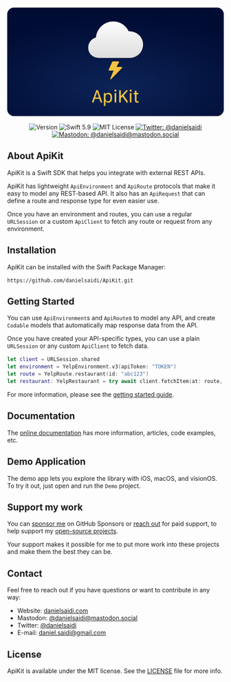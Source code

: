 <p align="center">
    <img src ="Resources/Logo_GitHub.png" alt="ApiKit Logo" title="ApiKit" />
</p>

<p align="center">
    <img src="https://img.shields.io/github/v/release/danielsaidi/ApiKit?color=%2300550&sort=semver" alt="Version" title="Version" />
    <img src="https://img.shields.io/badge/swift-5.9-orange.svg" alt="Swift 5.9" title="Swift 5.9" />
    <img src="https://img.shields.io/github/license/danielsaidi/ApiKit" alt="MIT License" title="MIT License" />
    <a href="https://twitter.com/danielsaidi"><img src="https://img.shields.io/twitter/url?label=Twitter&style=social&url=https%3A%2F%2Ftwitter.com%2Fdanielsaidi" alt="Twitter: @danielsaidi" title="Twitter: @danielsaidi" /></a>
    <a href="https://mastodon.social/@danielsaidi"><img src="https://img.shields.io/mastodon/follow/000253346?label=mastodon&style=social" alt="Mastodon: @danielsaidi@mastodon.social" title="Mastodon: @danielsaidi@mastodon.social" /></a>
</p>



## About ApiKit

ApiKit is a Swift SDK that helps you integrate with external REST APIs.

ApiKit has lightweight `ApiEnvironment` and `ApiRoute` protocols that make it easy to model any REST-based API. It also has an `ApiRequest` that can define a route and response type for even easier use.

Once you have an environment and routes, you can use a regular `URLSession` or a custom `ApiClient` to fetch any route or request from any environment.



## Installation

ApiKit can be installed with the Swift Package Manager:

```
https://github.com/danielsaidi/ApiKit.git
```



## Getting Started

You can use `ApiEnvironment`s and `ApiRoute`s to model any API, and create `Codable` models that automatically map response data from the API.

Once you have created your API-specific types, you can use a plain `URLSession` or any custom `ApiClient` to fetch data. 

```swift
let client = URLSession.shared
let environment = YelpEnvironment.v3(apiToken: "TOKEN") 
let route = YelpRoute.restaurant(id: "abc123") 
let restaurant: YelpRestaurant = try await client.fetchItem(at: route, in: environment)
```

For more information, please see the [getting started guide][Getting-Started].



## Documentation

The [online documentation][Documentation] has more information, articles, code examples, etc.



## Demo Application

The demo app lets you explore the library with iOS, macOS, and visionOS. To try it out, just open and run the `Demo` project.



## Support my work 

You can [sponsor me][Sponsors] on GitHub Sponsors or [reach out][Email] for paid support, to help support my [open-source projects][OpenSource].

Your support makes it possible for me to put more work into these projects and make them the best they can be.



## Contact

Feel free to reach out if you have questions or want to contribute in any way:

* Website: [danielsaidi.com][Website]
* Mastodon: [@danielsaidi@mastodon.social][Mastodon]
* Twitter: [@danielsaidi][Twitter]
* E-mail: [daniel.saidi@gmail.com][Email]



## License

ApiKit is available under the MIT license. See the [LICENSE][License] file for more info.



[Email]: mailto:daniel.saidi@gmail.com
[Website]: https://www.danielsaidi.com
[GitHub]: https://www.github.com/danielsaidi
[Twitter]: https://www.twitter.com/danielsaidi
[Mastodon]: https://mastodon.social/@danielsaidi
[Sponsors]: https://github.com/sponsors/danielsaidi
[OpenSource]: https://www.danielsaidi.com/opensource

[Documentation]: https://danielsaidi.github.io/ApiKit/documentation/apikit/
[Getting-Started]: https://danielsaidi.github.io/ApiKit/documentation/apikit/getting-started
[License]: https://github.com/danielsaidi/ApiKit/blob/master/LICENSE
